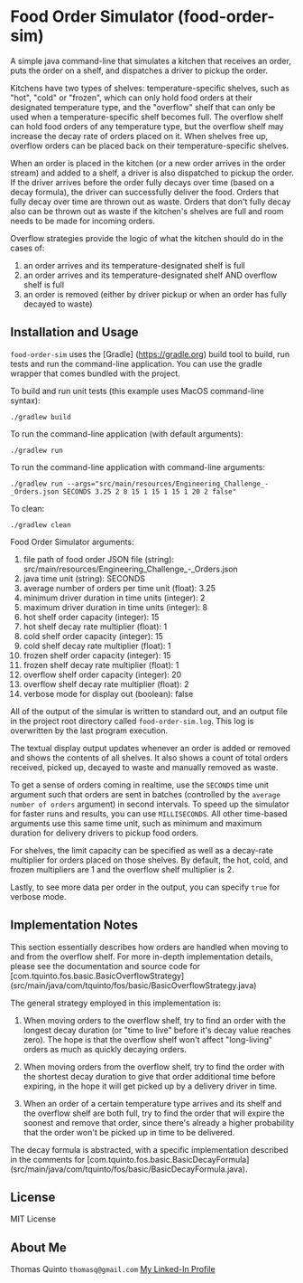 # Food Order Simulator (food-order-sim)

A simple java command-line that simulates a kitchen that receives an order, puts the order on a shelf, and dispatches
a driver to pickup the order.

Kitchens have two types of shelves: temperature-specific shelves, such as "hot", "cold" or "frozen", which can only
hold food orders at their designated temperature type, and the "overflow" shelf that can only be used when a
temperature-specific shelf becomes full. The overflow shelf can hold food orders of any temperature type, but the
overflow shelf may increase the decay rate of orders placed on it. When shelves free up, overflow orders can be
placed back on their temperature-specific shelves.

When an order is placed in the kitchen (or a new order arrives in the order stream) and added to a shelf, a driver
is also dispatched to pickup the order. If the driver arrives before the order fully decays over time (based on a
decay formula), the driver can successfully deliver the food. Orders that fully decay over time are thrown out as
waste. Orders that don't fully decay also can be thrown out as waste if the kitchen's shelves are full and room needs
to be made for incoming orders.

Overflow strategies provide the logic of what the kitchen should do in the cases of:
1) an order arrives and its temperature-designated shelf is full
2) an order arrives and its temperature-designated shelf AND overflow shelf is full
3) an order is removed (either by driver pickup or when an order has fully decayed to waste)

## Installation and Usage

`food-order-sim` uses the [Gradle] (https://gradle.org) build tool to build, run tests and run the command-line application.
You can use the gradle wrapper that comes bundled with the project.

To build and run unit tests (this example uses MacOS command-line syntax):

`./gradlew build`

To run the command-line application (with default arguments):

`./gradlew run`

To run the command-line application with command-line arguments:

`./gradlew run --args="src/main/resources/Engineering_Challenge_-_Orders.json SECONDS 3.25 2 8 15 1 15 1 15 1 20 2 false"`

To clean:

`./gradlew clean`

Food Order Simulator arguments:

1) file path of food order JSON file (string): src/main/resources/Engineering_Challenge_-_Orders.json
2) java time unit (string): SECONDS
3) average number of orders per time unit (float): 3.25
4) minimum driver duration in time units (integer): 2
5) maximum driver duration in time units (integer): 8
6) hot shelf order capacity (integer): 15
7) hot shelf decay rate multiplier (float): 1
8) cold shelf order capacity (integer): 15
9) cold shelf decay rate multiplier (float): 1
10) frozen shelf order capacity (integer): 15
11) frozen shelf decay rate multiplier (float): 1
12) overflow shelf order capacity (integer): 20
13) overflow shelf decay rate multiplier (float): 2
14) verbose mode for display out (boolean): false

All of the output of the simular is written to standard out, and an output file in the project root directory
called `food-order-sim.log`. This log is overwritten by the last program execution.

The textual display output updates whenever an order is added or removed and shows the contents of all shelves. 
It also shows a count of total orders received, picked up, decayed to waste and manually removed as waste.

To get a sense of orders coming in realtime, use the `SECONDS` time unit argument such that orders are sent in
batches (controlled by the `average number of orders` argument) in second intervals. To speed up the simulator
for faster runs and results, you can use `MILLISECONDS`. All other time-based arguments use this same time unit, 
such as minimum and maximum duration for delivery drivers to pickup food orders.

For shelves, the limit capacity can be specified as well as a decay-rate multiplier for orders placed on those
shelves. By default, the hot, cold, and frozen multipliers are 1 and the overflow shelf multiplier is 2.

Lastly, to see more data per order in the output, you can specify `true` for verbose mode.

## Implementation Notes

This section essentially describes how orders are handled when moving to and from the overflow shelf. For more
in-depth implementation details, please see the documentation and source code for 
[com.tquinto.fos.basic.BasicOverflowStrategy] (src/main/java/com/tquinto/fos/basic/BasicOverflowStrategy.java)

The general strategy employed in this implementation is:

1) When moving orders to the overflow shelf, try to find an order with the longest decay duration (or "time to live"
before it's decay value reaches zero). The hope is that the overflow shelf won't affect "long-living" orders as much
as quickly decaying orders.

2) When moving orders from the overflow shelf, try to find the order with the shortest decay duration to give that
order additional time before expiring, in the hope it will get picked up by a delivery driver in time.

3) When an order of a certain temperature type arrives and its shelf and the overflow shelf are both full, try to
find the order that will expire the soonest and remove that order, since there's already a higher probability that
the order won't be picked up in time to be delivered.

The decay formula is abstracted, with a specific implementation described in the comments for
[com.tquinto.fos.basic.BasicDecayFormula] (src/main/java/com/tquinto/fos/basic/BasicDecayFormula.java). 

## License

MIT License

## About Me

Thomas Quinto
`thomasq@gmail.com`
[My Linked-In Profile](https://linkedin.com/pub/thomas-quinto/0/b/4a1)

